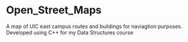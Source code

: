 # Open_Street_Maps
A map of UIC east campus routes and buildings for naviagtion purposes. Developed using C++ for my Data Structures course
